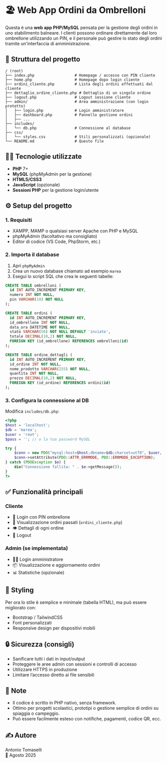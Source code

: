 # 🏖️ Web App Ordini da Ombrelloni

Questa è una **web app PHP/MySQL** pensata per la gestione degli ordini in uno stabilimento balneare. I clienti possono ordinare direttamente dal loro ombrellone utilizzando un PIN, e il personale può gestire lo stato degli ordini tramite un'interfaccia di amministrazione.

## 📁 Struttura del progetto

```
/ (root)
├── index.php                  # Homepage / accesso con PIN cliente
├── home.php                   # Homepage dopo login cliente
├── ordini_cliente.php         # Lista degli ordini effettuati dal cliente
├── dettaglio_ordine_cliente.php # Dettaglio di un singolo ordine
├── logout.php                 # Logout sessione cliente
├── admin/                     # Area amministrazione (con login protetto)
│   ├── login.php              # Login amministratore
│   ├── dashboard.php          # Pannello gestione ordini
│   ├── ...
├── includes/
│   └── db.php                 # Connessione al database
├── css/
│   └── styles.css             # Stili personalizzati (opzionale)
└── README.md                  # Questo file
```

## 🧑‍💻 Tecnologie utilizzate

- **PHP** 7+
- **MySQL** (phpMyAdmin per la gestione)
- **HTML5/CSS3**
- **JavaScript** (opzionale)
- **Sessioni PHP** per la gestione login/utente

## ⚙️ Setup del progetto

### 1. Requisiti

- XAMPP, MAMP o qualsiasi server Apache con PHP e MySQL
- phpMyAdmin (facoltativo ma consigliato)
- Editor di codice (VS Code, PhpStorm, etc.)

### 2. Importa il database

1. Apri `phpMyAdmin`
2. Crea un nuovo database chiamato ad esempio `marea`
3. Esegui lo script SQL che crea le seguenti tabelle:

```sql
CREATE TABLE ombrelloni (
  id INT AUTO_INCREMENT PRIMARY KEY,
  numero INT NOT NULL,
  pin VARCHAR(10) NOT NULL
);

CREATE TABLE ordini (
  id INT AUTO_INCREMENT PRIMARY KEY,
  id_ombrellone INT NOT NULL,
  data_ora DATETIME NOT NULL,
  stato VARCHAR(50) NOT NULL DEFAULT 'inviato',
  totale DECIMAL(10,2) NOT NULL,
  FOREIGN KEY (id_ombrellone) REFERENCES ombrelloni(id)
);

CREATE TABLE ordine_dettagli (
  id INT AUTO_INCREMENT PRIMARY KEY,
  id_ordine INT NOT NULL,
  nome_prodotto VARCHAR(255) NOT NULL,
  quantita INT NOT NULL,
  prezzo DECIMAL(10,2) NOT NULL,
  FOREIGN KEY (id_ordine) REFERENCES ordini(id)
);
```

### 3. Configura la connessione al DB

Modifica `includes/db.php`:

```php
<?php
$host = 'localhost';
$db = 'marea';
$user = 'root';
$pass = ''; // o la tua password MySQL

try {
    $conn = new PDO("mysql:host=$host;dbname=$db;charset=utf8", $user, $pass);
    $conn->setAttribute(PDO::ATTR_ERRMODE, PDO::ERRMODE_EXCEPTION);
} catch (PDOException $e) {
    die("Connessione fallita: " . $e->getMessage());
}
?>
```

## ✅ Funzionalità principali

### Cliente

- 🔑 Login con PIN ombrellone
- 🧾 Visualizzazione ordini passati (`ordini_cliente.php`)
- 👁️ Dettagli di ogni ordine
- 🚪 Logout

### Admin (se implementata)

- 👨‍💼 Login amministratore
- 📦 Visualizzazione e aggiornamento ordini
- 📊 Statistiche (opzionale)

## 🎨 Styling

Per ora lo stile è semplice e minimale (tabella HTML), ma può essere migliorato con:

- Bootstrap / TailwindCSS
- Font personalizzati
- Responsive design per dispositivi mobili

## 🔒 Sicurezza (consigli)

- Sanificare tutti i dati in input/output
- Proteggere le aree admin con sessioni e controlli di accesso
- Utilizzare HTTPS in produzione
- Limitare l’accesso diretto ai file sensibili

## 📌 Note

- Il codice è scritto in PHP nativo, senza framework.
- Ottimo per progetti scolastici, prototipi o gestione semplice di ordini su spiaggia o campeggio.
- Può essere facilmente esteso con notifiche, pagamenti, codice QR, ecc.

## ✍️ Autore

Antonio Tomaselli  
📅 Agosto 2025
